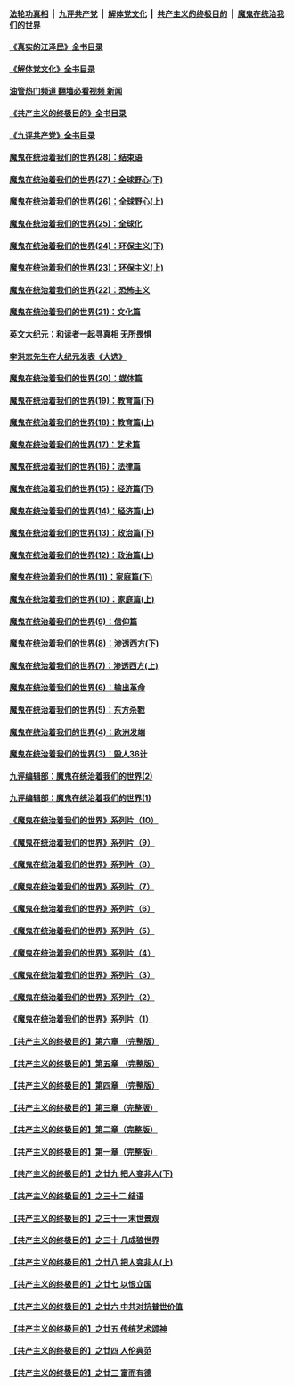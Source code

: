 ####  [法轮功真相](../../../../basic/blob/master/README.md?t=09100631) &nbsp;|&nbsp; [九评共产党](../../../../9ping.md/blob/master/README.md?t=09100631) &nbsp;|&nbsp; [解体党文化](../../../../jtdwh.md/blob/master/README.md?t=09100631)  &nbsp;|&nbsp; [共产主义的终极目的](../../../../gczydzjmd.md/blob/master/README.md?t=09100631) &nbsp;|&nbsp; [魔鬼在统治我们的世界](../../../../mgztzwmdsj.md/blob/master/README.md?t=09100631) 

#### [《真实的江泽民》全书目录](../pages/nsc422/n13721399.md?t=09100631) 

#### [《解体党文化》全书目录](../pages/nsc422/n13721157.md?t=09100631) 

#### [油管热门频道 翻墙必看视频 新闻](http://45.76.130.85:81/youtube.html?09100631)

#### [《共产主义的终极目的》全书目录](../pages/nsc422/n13721048.md?t=09100631) 

#### [《九评共产党》全书目录](../pages/nsc422/n13708085.md?t=09100631) 

#### [魔鬼在统治着我们的世界(28)：结束语](../pages/nsc422/n10936246.md?t=09100631) 

#### [魔鬼在统治着我们的世界(27)：全球野心(下)](../pages/nsc422/n10928319.md?t=09100631) 

#### [魔鬼在统治着我们的世界(26)：全球野心(上)](../pages/nsc422/n10900318.md?t=09100631) 

#### [魔鬼在统治着我们的世界(25)：全球化](../pages/nsc422/n10788205.md?t=09100631) 

#### [魔鬼在统治着我们的世界(24)：环保主义(下)](../pages/nsc422/n10695307.md?t=09100631) 

#### [魔鬼在统治着我们的世界(23)：环保主义(上)](../pages/nsc422/n10688613.md?t=09100631) 

#### [魔鬼在统治着我们的世界(22)：恐怖主义](../pages/nsc422/n10614727.md?t=09100631) 

#### [魔鬼在统治着我们的世界(21)：文化篇](../pages/nsc422/n10597706.md?t=09100631) 

#### [英文大纪元：和读者一起寻真相 无所畏惧](../pages/nsc422/n12542027.md?t=09100631) 

#### [李洪志先生在大纪元发表《大选》](../pages/nsc422/n12534746.md?t=09100631) 

#### [魔鬼在统治着我们的世界(20)：媒体篇](../pages/nsc422/n10586579.md?t=09100631) 

#### [魔鬼在统治着我们的世界(19)：教育篇(下)](../pages/nsc422/n10564808.md?t=09100631) 

#### [魔鬼在统治着我们的世界(18)：教育篇(上)](../pages/nsc422/n10526970.md?t=09100631) 

#### [魔鬼在统治着我们的世界(17)：艺术篇](../pages/nsc422/n10499093.md?t=09100631) 

#### [魔鬼在统治着我们的世界(16)：法律篇](../pages/nsc422/n10485969.md?t=09100631) 

#### [魔鬼在统治着我们的世界(15)：经济篇(下)](../pages/nsc422/n10469975.md?t=09100631) 

#### [魔鬼在统治着我们的世界(14)：经济篇(上)](../pages/nsc422/n10457370.md?t=09100631) 

#### [魔鬼在统治着我们的世界(13)：政治篇(下)](../pages/nsc422/n10448270.md?t=09100631) 

#### [魔鬼在统治着我们的世界(12)：政治篇(上)](../pages/nsc422/n10444576.md?t=09100631) 

#### [魔鬼在统治着我们的世界(11)：家庭篇(下)](../pages/nsc422/n10440961.md?t=09100631) 

#### [魔鬼在统治着我们的世界(10)：家庭篇(上)](../pages/nsc422/n10435448.md?t=09100631) 

#### [魔鬼在统治着我们的世界(9)：信仰篇](../pages/nsc422/n10432159.md?t=09100631) 

#### [魔鬼在统治着我们的世界(8)：渗透西方(下)](../pages/nsc422/n10429603.md?t=09100631) 

#### [魔鬼在统治着我们的世界(7)：渗透西方(上)](../pages/nsc422/n10426013.md?t=09100631) 

#### [魔鬼在统治着我们的世界(6)：输出革命](../pages/nsc422/n10421536.md?t=09100631) 

#### [魔鬼在统治着我们的世界(5)：东方杀戮](../pages/nsc422/n10417707.md?t=09100631) 

#### [魔鬼在统治着我们的世界(4)：欧洲发端](../pages/nsc422/n10414890.md?t=09100631) 

#### [魔鬼在统治着我们的世界(3)：毁人36计](../pages/nsc422/n10411583.md?t=09100631) 

#### [九评编辑部：魔鬼在统治着我们的世界(2)](../pages/nsc422/n10410036.md?t=09100631) 

#### [九评编辑部：魔鬼在统治着我们的世界(1)](../pages/nsc422/n10406825.md?t=09100631) 

#### [《魔鬼在统治着我们的世界》系列片（10）](../pages/nsc422/n12292670.md?t=09100631) 

#### [《魔鬼在统治着我们的世界》系列片（9）](../pages/nsc422/n12290859.md?t=09100631) 

#### [《魔鬼在统治着我们的世界》系列片（8）](../pages/nsc422/n12287445.md?t=09100631) 

#### [《魔鬼在统治着我们的世界》系列片（7）](../pages/nsc422/n12283425.md?t=09100631) 

#### [《魔鬼在统治着我们的世界》系列片（6）](../pages/nsc422/n12282314.md?t=09100631) 

#### [《魔鬼在统治着我们的世界》系列片（5）](../pages/nsc422/n12281419.md?t=09100631) 

#### [《魔鬼在统治着我们的世界》系列片（4）](../pages/nsc422/n12274024.md?t=09100631) 

#### [《魔鬼在统治着我们的世界》系列片（3）](../pages/nsc422/n12271322.md?t=09100631) 

#### [《魔鬼在统治着我们的世界》系列片（2）](../pages/nsc422/n12269049.md?t=09100631) 

#### [《魔鬼在统治着我们的世界》系列片（1）](../pages/nsc422/n12267575.md?t=09100631) 

#### [【共产主义的终极目的】第六章 （完整版）](../pages/nsc422/n11428913.md?t=09100631) 

#### [【共产主义的终极目的】第五章 （完整版）](../pages/nsc422/n11428912.md?t=09100631) 

#### [【共产主义的终极目的】第四章 （完整版）](../pages/nsc422/n11428907.md?t=09100631) 

#### [【共产主义的终极目的】第三章（完整版）](../pages/nsc422/n11428848.md?t=09100631) 

#### [【共产主义的终极目的】第二章（完整版）](../pages/nsc422/n11428831.md?t=09100631) 

#### [【共产主义的终极目的】第一章（完整版）](../pages/nsc422/n11417651.md?t=09100631) 

#### [【共产主义的终极目的】之廿九 把人变非人(下)](../pages/nsc422/n11344140.md?t=09100631) 

#### [【共产主义的终极目的】之三十二 结语](../pages/nsc422/n11360535.md?t=09100631) 

#### [【共产主义的终极目的】之三十一 末世景观](../pages/nsc422/n11351129.md?t=09100631) 

#### [【共产主义的终极目的】之三十 几成狼世界](../pages/nsc422/n11348280.md?t=09100631) 

#### [【共产主义的终极目的】之廿八 把人变非人(上)](../pages/nsc422/n11340492.md?t=09100631) 

#### [【共产主义的终极目的】之廿七 以恨立国](../pages/nsc422/n11336944.md?t=09100631) 

#### [【共产主义的终极目的】之廿六 中共对抗普世价值](../pages/nsc422/n11324785.md?t=09100631) 

#### [【共产主义的终极目的】之廿五 传统艺术颂神](../pages/nsc422/n11296396.md?t=09100631) 

#### [【共产主义的终极目的】之廿四 人伦典范](../pages/nsc422/n11296397.md?t=09100631) 

#### [【共产主义的终极目的】之廿三 富而有德](../pages/nsc422/n11283598.md?t=09100631) 

<img src='http://gfw-breaker.win/goodnews/indexes/nsc422.md' width='0px' height='0px'/>
